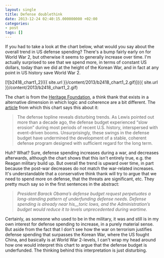 ```yaml
---
layout: single
title: Defense doublethink
date: 2013-12-24 02:40:15.000000000 +02:00
categories:
- post
tags: []
---
```


If you had to take a look at the chart below, what would you say about the overall trend in US defense spending? There's a bump fairly early on for World War 2, but otherwise it seems to generally increase over time. I'm actually surprised to see that we spend more, in terms of constant US dollars, today than we did at the height of the Korean War, and in fact at any point in US history save World War 2.

[![b2418_chart1_2]({{ site.url }}/content/2013/b2418_chart1_2.gif)]({{ site.url }}/content/2013/b2418_chart1_2.gif)

The chart is from the [Heritage Foundation](http://www.heritage.org/), a think thank that exists in a alternative dimension in which logic and coherence are a bit different. The [article](http://www.heritage.org/research/reports/2010/06/us-defense-spending-the-mismatch-between-plans-and-resources) from which this chart says this about it:

> The defense topline reveals disturbing trends. As Lewis pointed out more than a decade ago, the defense budget experienced “slow erosion” during most periods of recent U.S. history, interspersed with event-driven booms. Unsurprisingly, these swings in the defense budget have undermined the development of a stable, coherent defense program designed with sufficient regard for the long term.

Huh? What? Sure, defense spending increases during a war, and decreases afterwards, although the chart shows that this isn't entirely true, e.g. the Reagan military build up. But overall the trend is upward over time, in part because the post-war decreases do not match the war-related increases. It's understandable that a conservative think thank will try to argue that we need to spend more on defense, that the threats are significant, etc. They pretty much say so in the first sentences in the abstract:

> _President Barack Obama’s defense budget request perpetuates a long-standing pattern of underfunding defense needs. Defense spending is already near his__toric lows, and the Administration’s budget would reduce it to levels unprecedented during wartime._

Certainly, as someone who used to be in the military, it was and still is in my own interest for defense spending to increase, in a purely material sense. But aside from the fact that I don't see how the war on terrorism justifies defense spending that surpasses the Korean War, where the US fought China, and basically is at World War 2-levels, I can't wrap my head around how one would interpret this chart to argue that the defense budget is underfunded. The thinking behind this interpretation is just disturbing.